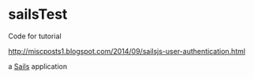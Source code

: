 # sailsTest

Code for tutorial

http://miscposts1.blogspot.com/2014/09/sailsjs-user-authentication.html

a [Sails](http://sailsjs.org) application

